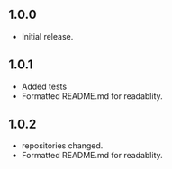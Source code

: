 ## 1.0.0
- Initial release.
## 1.0.1
- Added tests
- Formatted README.md for readablity.
## 1.0.2
- repositories changed.
- Formatted README.md for readablity.
